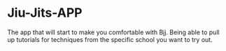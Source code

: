 # Jiu-Jits-APP

The app that will start to make you comfortable with Bjj. Being able to pull up tutorials for techniques from the specific school you want to try out.
